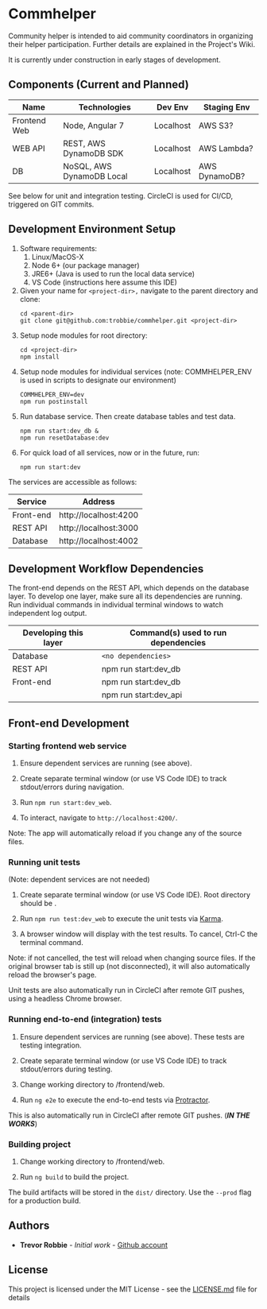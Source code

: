 # Commhelper

Community helper is intended to aid community coordinators in organizing their helper participation.  Further details are explained in the Project's Wiki.

It is currently under construction in early stages of development.

## Components (Current and Planned)
| Name         | Technologies |   Dev Env   | Staging Env
|--------------|--------------|-------------|-------------|
| Frontend Web | Node, Angular 7 | Localhost | AWS S3?
| WEB API      | REST, AWS DynamoDB SDK | Localhost | AWS Lambda?
| DB           | NoSQL, AWS DynamoDB Local | Localhost | AWS DynamoDB?

See below for unit and integration testing.  CircleCI is used for CI/CD, triggered on GIT commits.

## Development Environment Setup

1. Software requirements:
   1. Linux/MacOS-X
   1. Node 6+ (our package manager)
   1. JRE6+ (Java is used to run the local data service)
   1. VS Code (instructions here assume this IDE)
1. Given your name for `<project-dir>,` navigate to the parent directory and clone:
    ```
    cd <parent-dir>
    git clone git@github.com:trobbie/commhelper.git <project-dir>
    ```
1. Setup node modules for root directory:
    ```
    cd <project-dir>
    npm install
    ```
1. Setup node modules for individual services (note: COMMHELPER_ENV is used in scripts to designate our environment)
    ```
    COMMHELPER_ENV=dev
    npm run postinstall
    ```
1. Run database service.  Then create database tables and test data.
    ```
    npm run start:dev_db &
    npm run resetDatabase:dev
    ```
1. For quick load of all services, now or in the future, run:
    ```
    npm run start:dev
    ```

The services are accessible as follows:

| Service | Address
|---------|---------|
| Front-end | http://localhost:4200
| REST API | http://localhost:3000
| Database | http://localhost:4002


## Development Workflow Dependencies

The front-end depends on the REST API, which depends on the database layer.  To develop one layer, make sure all its dependencies are running.  
Run individual commands in individual terminal windows to watch independent log output.

| Developing this layer | Command(s) used to run dependencies |
|-----------------------|-------------------------------------|
| Database | `<no dependencies>`
| REST API | npm run start:dev_db
| Front-end | npm run start:dev_db
|           | npm run start:dev_api

## Front-end Development

### Starting frontend web service

1. Ensure dependent services are running (see above).

1. Create separate terminal window (or use VS Code IDE) to track stdout/errors during navigation.

1. Run `npm run start:dev_web`.

1. To interact, navigate to `http://localhost:4200/`.

Note: The app will automatically reload if you change any of the source files.

### Running unit tests
(Note: dependent services are not needed) 

1. Create separate terminal window (or use VS Code IDE).  Root directory should be <project-dir>.

1. Run `npm run test:dev_web` to execute the unit tests via [Karma](https://karma-runner.github.io).

1. A browser window will display with the test results.  To cancel, Ctrl-C the terminal command.

Note: if not cancelled, the test will reload when changing source files.  If the original browser tab is still up (not disconnected), it will also automatically reload the browser's page.

Unit tests are also automatically run in CircleCI after remote GIT pushes, using a headless Chrome browser.

### Running end-to-end (integration) tests

1. Ensure dependent services are running (see above).  These tests are testing integration.

1. Create separate terminal window (or use VS Code IDE) to track stdout/errors during testing.

1. Change working directory to <project-dir>/frontend/web.

1. Run `ng e2e` to execute the end-to-end tests via [Protractor](http://www.protractortest.org/).

This is also automatically run in CircleCI after remote GIT pushes. (***IN THE WORKS***)

### Building project

1. Change working directory to <project-dir>/frontend/web.

1. Run `ng build` to build the project. 

The build artifacts will be stored in the `dist/` directory. Use the `--prod` flag for a production build.

## Authors

* **Trevor Robbie** - *Initial work* - [Github account](https://github.com/trobbie)

## License

This project is licensed under the MIT License - see the [LICENSE.md](LICENSE.md) file for details
